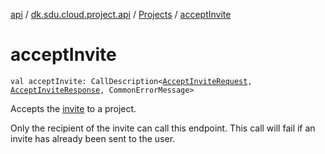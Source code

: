 [api](../../index.md) / [dk.sdu.cloud.project.api](../index.md) / [Projects](index.md) / [acceptInvite](./accept-invite.md)

# acceptInvite

`val acceptInvite: CallDescription<`[`AcceptInviteRequest`](../-accept-invite-request/index.md)`, `[`AcceptInviteResponse`](../-accept-invite-response.md)`, CommonErrorMessage>`

Accepts the [invite](invite.md) to a project.

Only the recipient of the invite can call this endpoint. This call will fail if an invite has already been sent
to the user.

